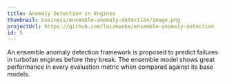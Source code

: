 ```yaml
---
title: Anomaly Detection in Engines
thumbnail: business/ensemble-anomaly-detection/image.png
projectUrl: https://github.com/luizmanke/ensemble-anomaly-detection
id: 5
---
```


An ensemble anomaly detection framework is proposed to predict failures in turbofan engines before they break.
The ensemble model shows great performance in every evaluation metric when compared against its base models.
